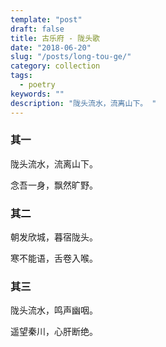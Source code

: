 ```yaml
---
template: "post"
draft: false
title: 古乐府 - 陇头歌
date: "2018-06-20"
slug: "/posts/long-tou-ge/"
category: collection
tags:
  - poetry
keywords: ""
description: "陇头流水，流离山下。 "
---
```


### 其一

陇头流水，流离山下。

念吾一身，飘然旷野。

### 其二

朝发欣城，暮宿陇头。

寒不能语，舌卷入喉。

### 其三

陇头流水，鸣声幽咽。

遥望秦川，心肝断绝。